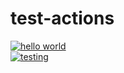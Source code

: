 # test-actions   
[![hello world](https://github.com/mevijays/test-actions/actions/workflows/docker-image.yml/badge.svg)](https://github.com/mevijays/test-actions/actions/workflows/docker-image.yml)   
[![testing](https://github.com/mevijays/test-actions/actions/workflows/test.yml/badge.svg)](https://github.com/mevijays/test-actions/actions/workflows/test.yml)
